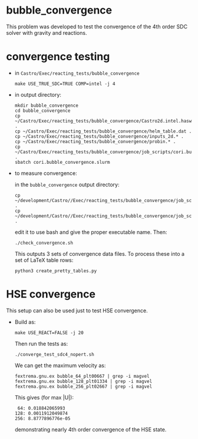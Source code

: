 # bubble_convergence

This problem was developed to test the convergence of the 4th order
SDC solver with gravity and reactions.

# convergence testing

* in `Castro/Exec/reacting_tests/bubble_convergence`
    ```
    make USE_TRUE_SDC=TRUE COMP=intel -j 4
    ```

* in output directory:
    ```
    mkdir bubble_convergence
    cd bubble_convergence
    cp ~/Castro/Exec/reacting_tests/bubble_convergence/Castro2d.intel.haswell.MPI.ex .
    cp ~/Castro/Exec/reacting_tests/bubble_convergence/helm_table.dat .
    cp ~/Castro/Exec/reacting_tests/bubble_convergence/inputs_2d.* .
    cp ~/Castro/Exec/reacting_tests/bubble_convergence/probin.* .
    cp ~/Castro/Exec/reacting_tests/bubble_convergence/job_scripts/cori.bubble_convergence.slurm .
    sbatch cori.bubble_convergence.slurm
    ```

* to measure convergence:

  in the `bubble_convergence` output directory:
    ```
    cp ~/development/Castro//Exec/reacting_tests/bubble_convergence/job_scripts/check_convergence.sh .
    cp ~/development/Castro//Exec/reacting_tests/bubble_convergence/job_scripts/create_pretty_tables.py .
    ```

  edit it to use bash and give the proper executable name.  Then:
    ```
    ./check_convergence.sh
    ```
  This outputs 3 sets of convergence data files.  To process these
  into a set of LaTeX table rows:
    ```
    python3 create_pretty_tables.py
    ```

# HSE convergence

This setup can also be used just to test HSE convergence.  

* Build as:
  ```
  make USE_REACT=FALSE -j 20
  ```
  Then run the tests as:
  ```
  ./converge_test_sdc4_nopert.sh
  ```

  We can get the maximum velocity as:
  ```
  fextrema.gnu.ex bubble_64_plt00667 | grep -i magvel
  fextrema.gnu.ex bubble_128_plt01334 | grep -i magvel
  fextrema.gnu.ex bubble_256_plt02667 | grep -i magvel
  ```

  This gives (for max |U|):
  ```
   64: 0.018842065993
  128: 0.0011912049874
  256: 8.8777896776e-05
  ```
  demonstrating nearly 4th order convergence of the HSE state.
